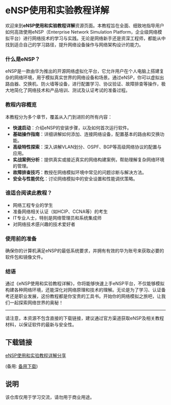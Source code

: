 # eNSP使用和实验教程详解

欢迎来到**eNSP使用和实验教程详解**资源页面。本教程旨在全面、细致地指导用户如何高效使用eNSP（Enterprise Network Simulation Platform，企业级网络模拟平台）进行网络技术的学习与实践。无论是网络新手还是资深工程师，都能从中找到适合自己的学习路径，提升网络设备操作与网络架构设计的能力。

### 什么是eNSP？

eNSP是一款由华为推出的开源网络虚拟化平台，它允许用户在个人电脑上搭建复杂的网络环境，用于模拟真实世界的网络设备和场景。通过eNSP，你可以虚拟出路由器、交换机、防火墙等设备，进行配置学习、协议验证、故障排查等操作，极大地简化了网络技术和产品培训、测试及认证考试的准备过程。

### 教程内容概览

本教程分为多个章节，覆盖从入门到进阶的所有内容：

- **快速启动**：介绍eNSP的安装步骤，以及如何首次运行软件。
- **基础操作指南**：详细讲解如何添加、连接网络设备，配置基本的路由和交换功能。
- **高级特性探索**：深入讲解VLAN划分、OSPF、BGP等高级网络协议的配置与应用。
- **实战案例分析**：提供真实或接近真实的网络构建案例，帮助理解复杂网络环境的管理。
- **故障排查技巧**：教授在网络模拟环境中常见的问题诊断与解决方法。
- **安全与性能优化**：讨论网络模拟中的安全设置和性能调优策略。

### 谁适合阅读此教程？

- 网络工程专业的学生
- 准备网络相关认证（如HCIP、CCNA等）的考生
- IT专业人士，特别是网络管理员和系统集成师
- 对网络技术感兴趣的技术爱好者

### 使用前的准备

确保你的计算机满足eNSP的最低系统要求，并拥有有效的华为账号来获取必要的软件包和镜像文件。

### 结语

通过《eNSP使用和实验教程详解》，你将能够快速上手eNSP平台，不仅能够模拟构建各种网络环境，还能深化对网络原理和技术的理解。无论是为了学习、认证备考还是职业发展，这份教程都是你宝贵的工具书。开始你的网络模拟之旅吧，让我们一起探索网络世界的奥秘！

---

请注意，本资源不包含直接的下载链接，建议通过官方渠道获取eNSP及相关教程材料，以保证软件的最新与安全性。

## 下载链接
[eNSP使用和实验教程详解分享](https://pan.quark.cn/s/c00676c5dd4d) 

(备用: [备用下载](https://pan.baidu.com/s/1WVnhP8uoCqTPmTuQftMxjg?pwd=1223))

## 说明

该仓库仅用于学习交流，请勿用于商业用途。
